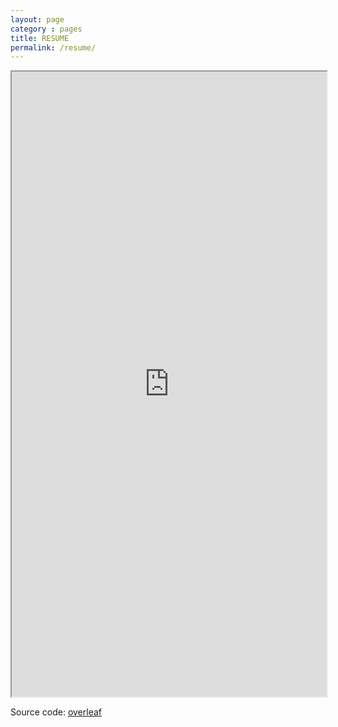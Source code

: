 ```yaml
---
layout: page
category : pages
title: RESUME
permalink: /resume/
---
```


<iframe src="https://wckdouglas.github.io/assets/docs/DW_resume.pdf" width="100%" height="1000px" type='application/pdf'>
</iframe>

Source code: [overleaf](https://www.overleaf.com/read/hhrhnksnqhzr)

